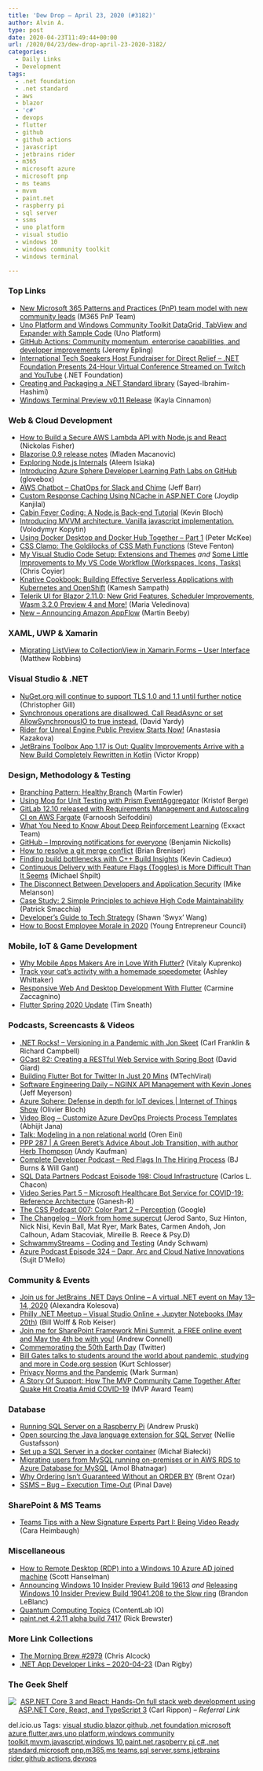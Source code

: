 ```yaml
---
title: 'Dew Drop – April 23, 2020 (#3182)'
author: Alvin A.
type: post
date: 2020-04-23T11:49:44+00:00
url: /2020/04/23/dew-drop-april-23-2020-3182/
categories:
  - Daily Links
  - Development
tags:
  - .net foundation
  - .net standard
  - aws
  - blazor
  - 'c#'
  - devops
  - flutter
  - github
  - github actions
  - javascript
  - jetbrains rider
  - m365
  - microsoft azure
  - microsoft pnp
  - ms teams
  - mvvm
  - paint.net
  - raspberry pi
  - sql server
  - ssms
  - uno platform
  - visual studio
  - windows 10
  - windows community toolkit
  - windows terminal

---
```

### <a name="top"></a>Top Links

  * <a href="https://developer.microsoft.com/en-us/microsoft-365/blogs/new-microsoft-365-patterns-and-practices-pnp-team-model-with-new-community-leads/" target="_blank" rel="noopener noreferrer">New Microsoft 365 Patterns and Practices (PnP) team model with new community leads</a> (M365 PnP Team)
  * <a href="https://platform.uno/blog/uno-platform-and-windows-community-toolkit-datagrid-tabview-and-expander-with-sample-code/" target="_blank" rel="noopener noreferrer">Uno Platform and Windows Community Toolkit DataGrid, TabView and Expander with Sample Code</a> (Uno Platform)
  * <a href="https://github.blog/2020-04-22-github-actions-community-momentum-enterprise-capabilities-and-developer-improvements/" target="_blank" rel="noopener noreferrer">GitHub Actions: Community momentum, enterprise capabilities, and developer improvements</a> (Jeremy Epling)
  * <a href="https://dnfwebsite-wus.azurewebsites.net/blog/2020/04/22/international-tech-speakers-host-fundraiser-for-direct-relief-" target="_blank" rel="noopener noreferrer">International Tech Speakers Host Fundraiser for Direct Relief &#8211; .NET Foundation Presents 24-Hour Virtual Conference Streamed on Twitch and YouTube</a> (.NET Foundation)
  * <a href="https://devblogs.microsoft.com/visualstudio/creating-and-packaging-net-standard-library/" target="_blank" rel="noopener noreferrer">Creating and Packaging a .NET Standard library</a> (Sayed-Ibrahim-Hashimi)
  * <a href="https://devblogs.microsoft.com/commandline/windows-terminal-preview-v0-11-release/" target="_blank" rel="noopener noreferrer">Windows Terminal Preview v0.11 Release</a> (Kayla Cinnamon)



### <a name="web"></a>Web & Cloud Development

  * <a href="https://developer.okta.com/blog/2020/04/22/build-secure-aws-lambda-nodejs-react" target="_blank" rel="noopener noreferrer">How to Build a Secure AWS Lambda API with Node.js and React</a> (Nickolas Fisher)
  * <a href="https://blazorise.com/news/release-notes/090/" target="_blank" rel="noopener noreferrer">Blazorise 0.9 release notes</a> (Mladen Macanovic)
  * <a href="https://www.smashingmagazine.com/2020/04/nodejs-internals/" target="_blank" rel="noopener noreferrer">Exploring Node.js Internals</a> (Aleem Isiaka)
  * <a href="https://techcommunity.microsoft.com/t5/internet-of-things/introducing-azure-sphere-developer-learning-path-labs-on-github/ba-p/1330564" target="_blank" rel="noopener noreferrer">Introducing Azure Sphere Developer Learning Path Labs on GitHub</a> (glovebox)
  * <a href="http://feedproxy.google.com/~r/AmazonWebServicesBlog/~3/l4JSXDWgzv0/" target="_blank" rel="noopener noreferrer">AWS Chatbot – ChatOps for Slack and Chime</a> (Jeff Barr)
  * <a href="https://www.infoq.com/articles/ncache-response-caching-aspnet-core/?utm_campaign=infoq_content&utm_source=infoq&utm_medium=feed&utm_term=global" target="_blank" rel="noopener noreferrer">Custom Response Caching Using NCache in ASP.NET Core</a> (Joydip Kanjilal)
  * <a href="https://www.toptal.com/express-js/remote-control-nodejs-back-end-tutorial" target="_blank" rel="noopener noreferrer">Cabin Fever Coding: A Node.js Back-end Tutorial</a> (Kevin Bloch)
  * <a href="https://www.codeproject.com/Articles/5265632/Introducing-MVVM-architecture-Vanilla-javascript" target="_blank" rel="noopener noreferrer">Introducing MVVM architecture. Vanilla javascript implementation.</a> (Volodymyr Kopytin)
  * <a href="https://www.docker.com/blog/using-docker-desktop-and-docker-hub-together-part-1/" target="_blank" rel="noopener noreferrer">Using Docker Desktop and Docker Hub Together – Part 1</a> (Peter McKee)
  * <a href="https://www.stevefenton.co.uk/2020/04/css-clamp-the-goldilocks-of-css-math-functions/" target="_blank" rel="noopener noreferrer">CSS Clamp: The Goldilocks of CSS Math Functions</a> (Steve Fenton)
  * <a href="https://matthiasott.com/notes/visual-studio-code-setup" target="_blank" rel="noopener noreferrer">My Visual Studio Code Setup: Extensions and Themes</a> _and_ <a href="https://css-tricks.com/some-little-improvements-to-my-vs-code-workflow-workspaces-icons-tasks/" target="_blank" rel="noopener noreferrer">Some Little Improvements to My VS Code Workflow (Workspaces, Icons, Tasks)</a> (Chris Coyier)
  * <a href="https://developers.redhat.com/blog/2020/04/23/knative-cookbook-building-effective-serverless-applications-with-kubernetes-and-openshift/" target="_blank" rel="noopener noreferrer">Knative Cookbook: Building Effective Serverless Applications with Kubernetes and OpenShift</a> (Kamesh Sampath)
  * <a href="https://www.telerik.com/blogs/telerik-ui-for-blazor-2-11-0-grid-features-scheduler-improvements-wasm-3-2-0-preview-4-more" target="_blank" rel="noopener noreferrer">Telerik UI for Blazor 2.11.0: New Grid Features, Scheduler Improvements, Wasm 3.2.0 Preview 4 and More!</a> (Maria Veledinova)
  * <a href="http://feedproxy.google.com/~r/AmazonWebServicesBlog/~3/6g661osZnBI/" target="_blank" rel="noopener noreferrer">New – Announcing Amazon AppFlow</a> (Martin Beeby)



### <a name="silverlight"></a>XAML, UWP & Xamarin

  * <a href="https://www.mfractor.com/blogs/news/migrating-listview-to-collectionview-in-xamarin-forms-user-interface" target="_blank" rel="noopener noreferrer">Migrating ListView to CollectionView in Xamarin.Forms &#8211; User Interface</a> (Matthew Robbins)



### <a name="dotnet"></a>Visual Studio & .NET

  * <a href="https://devblogs.microsoft.com/nuget/nuget-org-will-continue-to-support-tls-1-0-and-1-1-until-further-notice/" target="_blank" rel="noopener noreferrer">NuGet.org will continue to support TLS 1.0 and 1.1 until further notice</a> (Christopher Gill)
  * <a href="http://feedproxy.google.com/~r/davidyardy/~3/kQAyrYpQMqI/" target="_blank" rel="noopener noreferrer">Synchronous operations are disallowed. Call ReadAsync or set AllowSynchronousIO to true instead.</a> (David Yardy)
  * <a href="https://blog.jetbrains.com/dotnet/2020/04/22/rider-unreal-engine-eap/" target="_blank" rel="noopener noreferrer">Rider for Unreal Engine Public Preview Starts Now!</a> (Anastasia Kazakova)
  * <a href="https://blog.jetbrains.com/blog/2020/04/23/toolbox-app-1-17-rewritten-in-kotlin/" target="_blank" rel="noopener noreferrer">JetBrains Toolbox App 1.17 is Out: Quality Improvements Arrive with a New Build Completely Rewritten in Kotlin</a> (Victor Kropp)



### <a name="design"></a>Design, Methodology & Testing

  * <a href="https://martinfowler.com/articles/branching-patterns.html#healthy-branch" target="_blank" rel="noopener noreferrer">Branching Pattern: Healthy Branch</a> (Martin Fowler)
  * <a href="https://medium.com/swlh/using-moq-for-unit-testing-with-prism-eventaggregator-31d7b86a3ce8?source=rss----f5af2b715248---4" target="_blank" rel="noopener noreferrer">Using Moq for Unit Testing with Prism EventAggregator</a> (Kristof Berge)
  * <a href="https://about.gitlab.com/releases/2020/04/22/gitlab-12-10-released/" target="_blank" rel="noopener noreferrer">GitLab 12.10 released with Requirements Management and Autoscaling CI on AWS Fargate</a> (Farnoosh Seifoddini)
  * <a href="https://blog.exxactcorp.com/what-you-need-to-know-about-deep-reinforcement-learning/" target="_blank" rel="noopener noreferrer">What You Need to Know About Deep Reinforcement Learning</a> (Exxact Team)
  * <a href="https://github.blog/2020-04-22-improving-notifications-for-everyone/" target="_blank" rel="noopener noreferrer">GitHub &#8211; Improving notifications for everyone</a> (Benjamin Nickolls)
  * <a href="https://opensource.com/article/20/4/git-merge-conflict" target="_blank" rel="noopener noreferrer">How to resolve a git merge conflict</a> (Brian Breniser)
  * <a href="https://devblogs.microsoft.com/cppblog/finding-build-bottlenecks-with-cpp-build-insights/" target="_blank" rel="noopener noreferrer">Finding build bottlenecks with C++ Build Insights</a> (Kevin Cadieux)
  * <a href="https://oz-code.com/general/continuous-delivery-feature-flags-more-difficult-than-it-seems/" target="_blank" rel="noopener noreferrer">Continuous Delivery with Feature Flags (Toggles) is More Difficult Than It Seems</a> (Michael Shpilt)
  * <a href="https://thenewstack.io/the-disconnect-between-developers-and-application-security/" target="_blank" rel="noopener noreferrer">The Disconnect Between Developers and Application Security</a> (Mike Melanson)
  * <a href="https://blog.ndepend.com/case-study-2-simple-principles-to-achieve-high-code-maintainability/" target="_blank" rel="noopener noreferrer">Case Study: 2 Simple Principles to achieve High Code Maintainability</a> (Patrick Smacchia)
  * <a href="https://dev.to/swyx/developer-s-guide-to-tech-strategy-1p41" target="_blank" rel="noopener noreferrer">Developer&#8217;s Guide to Tech Strategy</a> (Shawn &#8216;Swyx&#8217; Wang)
  * <a href="https://www.inc.com/young-entrepreneur-council/how-to-boost-employee-morale-in-2020.html" target="_blank" rel="noopener noreferrer">How to Boost Employee Morale in 2020</a> (Young Entrepreneur Council)



### <a name="mobile"></a>Mobile, IoT & Game Development

  * <a href="https://www.freecodecamp.org/news/why-mobile-apps-makers-are-in-love-with-flutter/" target="_blank" rel="noopener noreferrer">Why Mobile Apps Makers Are in Love With Flutter?</a> (Vitaly Kuprenko)
  * <a href="https://www.raspberrypi.org/blog/track-your-cats-activity-with-a-homemade-speedometer/" target="_blank" rel="noopener noreferrer">Track your cat’s activity with a homemade speedometer</a> (Ashley Whittaker)
  * <a href="https://www.smashingmagazine.com/2020/04/responsive-web-desktop-development-flutter/" target="_blank" rel="noopener noreferrer">Responsive Web And Desktop Development With Flutter</a> (Carmine Zaccagnino)
  * <a href="https://medium.com/flutter/flutter-spring-2020-update-f723d898d7af?source=rss-59a5b43ec048------2" target="_blank" rel="noopener noreferrer">Flutter Spring 2020 Update</a> (Tim Sneath)



### <a name="podcasts"></a>Podcasts, Screencasts & Videos

  * <a href="http://www.dotnetrocks.com/default.aspx?ShowNum=1684" target="_blank" rel="noopener noreferrer">.NET Rocks! &#8211; Versioning in a Pandemic with Jon Skeet</a> (Carl Franklin & Richard Campbell)
  * <a href="http://DavidGiard.com/2020/04/23/GCast82CreatingARESTfulWebServiceWithSpringBoot.aspx" target="_blank" rel="noopener noreferrer">GCast 82: Creating a RESTful Web Service with Spring Boot</a> (David Giard)
  * <a href="http://www.youtube.com/watch?v=zM0BiSb33h8" target="_blank" rel="noopener noreferrer">Building Flutter Bot for Twitter In Just 20 Mins</a> (MTechViral)
  * <a href="https://softwareengineeringdaily.com/2020/04/22/nginx-api-management-with-kevin-jones/?utm_source=rss&utm_medium=rss&utm_campaign=nginx-api-management-with-kevin-jones" target="_blank" rel="noopener noreferrer">Software Engineering Daily &#8211; NGINX API Management with Kevin Jones</a> (Jeff Meyerson)
  * <a href="https://channel9.msdn.com/Shows/Internet-of-Things-Show/Azure-Sphere-Defense-in-depth-for-IoT-devices?WT.mc_id=DX_MVP4025064" target="_blank" rel="noopener noreferrer">Azure Sphere: Defense in depth for IoT devices | Internet of Things Show</a> (Olivier Bloch)
  * <a href="https://abhijitjana.net/2020/04/22/video-blog-customize-azure-devops-projects-process-templates/" target="_blank" rel="noopener noreferrer">Video Blog – Customize Azure DevOps Projects Process Templates</a> (Abhijit Jana)
  * <a href="http://feedproxy.google.com/~r/AyendeRahien/~3/-332vGYS9l4/talk-modeling-in-a-non-relational-world" target="_blank" rel="noopener noreferrer">Talk: Modeling in a non relational world</a> (Oren Eini)
  * <a href="http://feedproxy.google.com/~r/PeopleAndProjectsPodcastBlog/~3/4aUiYED9GBc/555-ppp-287-a-green-beret-s-advice-about-job-transition-with-author-herb-thompson.html" target="_blank" rel="noopener noreferrer">PPP 287 | A Green Beret’s Advice About Job Transition, with author Herb Thompson</a> (Andy Kaufman)
  * <a href="https://completedeveloperpodcast.com/episode-247/?utm_source=rss&utm_medium=rss&utm_campaign=episode-247" target="_blank" rel="noopener noreferrer">Complete Developer Podcast &#8211; Red Flags In The Hiring Process</a> (BJ Burns & Will Gant)
  * <a href="http://sqldatapartners.com/2020/04/22/episode-198-cloud-infrastructure/" target="_blank" rel="noopener noreferrer">SQL Data Partners Podcast Episode 198: Cloud Infrastructure</a> (Carlos L. Chacon)
  * <a href="https://techcommunity.microsoft.com/t5/healthcare-and-life-sciences/video-series-part-5-microsoft-healthcare-bot-service-for-covid/ba-p/1330021" target="_blank" rel="noopener noreferrer">Video Series Part 5 &#8211; Microsoft Healthcare Bot Service for COVID-19: Reference Architecture</a> (Ganesh-R)
  * <a href="http://thecsspodcast.googledevelopers.libsynpro.com/007-color-part-2-perception" target="_blank" rel="noopener noreferrer">The CSS Podcast 007: Color Part 2 &#8211; Perception</a> (Google)
  * <a href="https://changelog.com/podcast/391" target="_blank" rel="noopener noreferrer">The Changelog &#8211; Work from home supercut</a> (Jerod Santo, Suz Hinton, Nick Nisi, Kevin Ball, Mat Ryer, Mark Bates, Carmen Andoh, Jon Calhoun, Adam Stacoviak, Mireille B. Reece & Psy.D)
  * <a href="http://www.youtube.com/watch?v=I8O_ddy7ngQ" target="_blank" rel="noopener noreferrer">SchwammyStreams &#8211; Coding and Testing</a> (Andy Schwam)
  * <a href="http://azpodcast.azurewebsites.net/post/Episode-324-Dapr-Arc-and-Cloud-Native-Innovations" target="_blank" rel="noopener noreferrer">Azure Podcast Episode 324 &#8211; Dapr, Arc and Cloud Native Innovations</a> (Sujit D&#8217;Mello)



### <a name="events"></a>Community & Events

  * <a href="https://blog.jetbrains.com/dotnet/2020/04/23/jetbrains-dotnet-days-online-2020/" target="_blank" rel="noopener noreferrer">Join us for JetBrains .NET Days Online – A virtual .NET event on May 13–14, 2020</a> (Alexandra Kolesova)
  * <a href="https://www.meetup.com/Philly-Azure/events/270200393/" target="_blank" rel="noopener noreferrer">Philly .NET Meetup &#8211; Visual Studio Online + Jupyter Notebooks (May 20th)</a> (Bill Wolff & Rob Keiser)
  * <a href="http://feedproxy.google.com/~r/AndrewConnell/~3/IF_30YGWZzc/" target="_blank" rel="noopener noreferrer">Join me for SharePoint Framework Mini Summit, a FREE online event and May the 4th be with you!</a> (Andrew Connell)
  * <a href="https://blog.twitter.com/en_us/topics/company/2020/earth-day-2020.html" target="_blank" rel="noopener noreferrer">Commemorating the 50th Earth Day</a> (Twitter)
  * <a href="https://www.geekwire.com/2020/bill-gates-talks-students-around-world-pandemic-studying-code-org-session/" target="_blank" rel="noopener noreferrer">Bill Gates talks to students around the world about pandemic, studying and more in Code.org session</a> (Kurt Schlosser)
  * <a href="https://blog.mozilla.org/blog/2020/04/22/privacy-norms-and-the-pandemic/" target="_blank" rel="noopener noreferrer">Privacy Norms and the Pandemic</a> (Mark Surman)
  * <a href="https://techcommunity.microsoft.com/t5/microsoft-mvp-award-program-blog/a-story-of-support-how-the-mvp-community-came-together-after/ba-p/1329986" target="_blank" rel="noopener noreferrer">A Story Of Support: How The MVP Community Came Together After Quake Hit Croatia Amid COVID-19</a> (MVP Award Team)



### <a name="sql"></a>Database

  * <a href="https://www.sqlservercentral.com/blogs/running-sql-server-on-a-raspberry-pi" target="_blank" rel="noopener noreferrer">Running SQL Server on a Raspberry Pi</a> (Andrew Pruski)
  * <a href="https://cloudblogs.microsoft.com/sqlserver/2020/04/22/open-sourcing-the-java-language-extension-for-sql-server/" target="_blank" rel="noopener noreferrer">Open sourcing the Java language extension for SQL Server</a> (Nellie Gustafsson)
  * <a href="http://www.michalbialecki.com/2020/04/23/set-up-a-sql-server-in-a-docker-container/?utm_source=rss&utm_medium=rss&utm_campaign=set-up-a-sql-server-in-a-docker-container" target="_blank" rel="noopener noreferrer">Set up a SQL Server in a docker container</a> (Michał Białecki)
  * <a href="https://techcommunity.microsoft.com/t5/azure-database-for-mysql/migrating-users-from-mysql-running-on-premises-or-in-aws-rds-to/ba-p/1330479" target="_blank" rel="noopener noreferrer">Migrating users from MySQL running on-premises or in AWS RDS to Azure Database for MySQL</a> (Amol Bhatnagar)
  * <a href="http://feedproxy.google.com/~r/BrentOzar-SqlServerDba/~3/5BnNC8Ocmb4/" target="_blank" rel="noopener noreferrer">Why Ordering Isn’t Guaranteed Without an ORDER BY</a> (Brent Ozar)
  * <a href="https://blog.sqlauthority.com/2020/04/23/ssms-bug-execution-time-out/?utm_source=rss&utm_medium=rss&utm_campaign=ssms-bug-execution-time-out" target="_blank" rel="noopener noreferrer">SSMS – Bug – Execution Time-Out</a> (Pinal Dave)



### <a name="sp"></a>SharePoint & MS Teams

  * <a href="https://newsignature.com/articles/teams-tips-with-a-new-signature-experts-part-i-being-video-ready/" target="_blank" rel="noopener noreferrer">Teams Tips with a New Signature Experts Part I: Being Video Ready</a> (Cara Heimbaugh)



### <a name="misc"></a>Miscellaneous

  * <a href="http://feeds.hanselman.com/~/622204318/0/scotthanselman~How-to-Remote-Desktop-RDP-into-a-Windows-Azure-AD-joined-machine.aspx" target="_blank" rel="noopener noreferrer">How to Remote Desktop (RDP) into a Windows 10 Azure AD joined machine</a> (Scott Hanselman)
  * <a href="https://blogs.windows.com/windowsexperience/2020/04/22/announcing-windows-10-insider-preview-build-19613/?WT.mc_id=DX_MVP4025064" target="_blank" rel="noopener noreferrer">Announcing Windows 10 Insider Preview Build 19613</a> _and_ <a href="https://blogs.windows.com/windowsexperience/2020/04/22/releasing-windows-10-insider-preview-build-19041-208-to-the-slow-ring/?WT.mc_id=DX_MVP4025064" target="_blank" rel="noopener noreferrer">Releasing Windows 10 Insider Preview Build 19041.208 to the Slow ring</a> (Brandon LeBlanc)
  * <a href="https://developermedia.com/quantum-computing-topics/" target="_blank" rel="noopener noreferrer">Quantum Computing Topics</a> (ContentLab IO)
  * <a href="https://blog.getpaint.net/2020/04/22/paint-net-4-2-11-alpha-build-7417/" target="_blank" rel="noopener noreferrer">paint.net 4.2.11 alpha build 7417</a> (Rick Brewster)



### <a name="links"></a>More Link Collections

  * <a href="http://feedproxy.google.com/~r/ReflectivePerspective/~3/Jfrq_vxuPLI/" target="_blank" rel="noopener noreferrer">The Morning Brew #2979</a> (Chris Alcock)
  * <a href="https://links.danrigby.com/2020/04/app-developer-links-2020-04-23/" target="_blank" rel="noopener noreferrer">.NET App Developer Links &#8211; 2020-04-23</a> (Dan Rigby)



### <a name="shelf"></a>The Geek Shelf

<a href="https://www.amazon.com/ASP-NET-Core-React-Hands-development-ebook/dp/B082DHVG3W/?tag=amavin-20" target="_blank" rel="noopener noreferrer"><img decoding="async" align="left" style="margin: 0px 5px 10px 0px; border: 0px currentcolor; border-image: none; float: left; display: inline; background-image: none;" src="https://m.media-amazon.com/images/I/81CZmEmpYHL._AC_UY218_ML3_.jpg" border="0" /></a>&nbsp;<a href="https://www.amazon.com/ASP-NET-Core-React-Hands-development-ebook/dp/B082DHVG3W/?tag=amavin-20" target="_blank" rel="noopener noreferrer">ASP.NET Core 3 and React: Hands-On full stack web development using ASP.NET Core, React, and TypeScript 3</a> (Carl Rippon) _&#8211; Referral Link_









<div class="wlWriterEditableSmartContent" id="scid:77ECF5F8-D252-44F5-B4EB-D463C5396A79:29477bb9-d253-49e4-8c33-9d970f4303cc" style="margin: 0px; padding: 0px; float: none; display: inline;">
  del.icio.us Tags: <a href="http://del.icio.us/popular/visual+studio" rel="tag">visual studio</a>,<a href="http://del.icio.us/popular/blazor" rel="tag">blazor</a>,<a href="http://del.icio.us/popular/github" rel="tag">github</a>,<a href="http://del.icio.us/popular/.net+foundation" rel="tag">.net foundation</a>,<a href="http://del.icio.us/popular/microsoft+azure" rel="tag">microsoft azure</a>,<a href="http://del.icio.us/popular/flutter" rel="tag">flutter</a>,<a href="http://del.icio.us/popular/aws" rel="tag">aws</a>,<a href="http://del.icio.us/popular/uno+platform" rel="tag">uno platform</a>,<a href="http://del.icio.us/popular/windows+community+toolkit" rel="tag">windows community toolkit</a>,<a href="http://del.icio.us/popular/mvvm" rel="tag">mvvm</a>,<a href="http://del.icio.us/popular/javascript" rel="tag">javascript</a>,<a href="http://del.icio.us/popular/windows+10" rel="tag">windows 10</a>,<a href="http://del.icio.us/popular/paint.net" rel="tag">paint.net</a>,<a href="http://del.icio.us/popular/raspberry+pi" rel="tag">raspberry pi</a>,<a href="http://del.icio.us/popular/c%23" rel="tag">c#</a>,<a href="http://del.icio.us/popular/.net+standard" rel="tag">.net standard</a>,<a href="http://del.icio.us/popular/microsoft+pnp" rel="tag">microsoft pnp</a>,<a href="http://del.icio.us/popular/m365" rel="tag">m365</a>,<a href="http://del.icio.us/popular/ms+teams" rel="tag">ms teams</a>,<a href="http://del.icio.us/popular/sql+server" rel="tag">sql server</a>,<a href="http://del.icio.us/popular/ssms" rel="tag">ssms</a>,<a href="http://del.icio.us/popular/jetbrains+rider" rel="tag">jetbrains rider</a>,<a href="http://del.icio.us/popular/github+actions" rel="tag">github actions</a>,<a href="http://del.icio.us/popular/devops" rel="tag">devops</a>
</div>